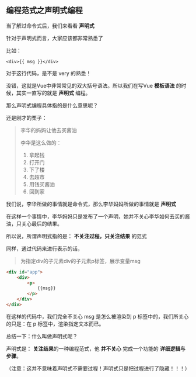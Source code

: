 ## 编程范式之声明式编程

当了解过命令式后，我们来看看 **声明式**

针对于声明式而言，大家应该都非常熟悉了

比如：

```vue
<div>{{ msg }}</div>
```

对于这行代码，是不是 very 的熟悉！

没错，这就是Vue中非常常见的双大括号语法。所以我们在写Vue **模板语法** 的时候，其实一直写的就是 **声明式** 编程。

那么声明式编程具体指的是什么意思呢？

还是刚才的栗子：

> 李华的妈妈让他去买酱油
>
> 李华是这么做的：
>
> 1. 拿起钱
> 2. 打开门
> 3. 下了楼
> 4. 去超市
> 5. 用钱买酱油
> 6. 回到家

我们说，李华所做的事情就是命令式，那么李华妈妈所做的事情就是 **声明式**

在这样一个事情中，李华妈妈只是发布了一个声明，她并不关心李华如何去买的酱油，只关心最后的结果。

所以说，所谓声明式指的是： **不关注过程，只关注结果** 的范式

同样，通过代码来进行表示的话，

> 为指定div的子元素div的子元素p标签，展示变量msg

```html
<div id="app">
    <div>
        <p>
            {{msg}}
        </p>
    </div>
</div>
```

在这样的代码中，我们完全不关心 msg 是怎么被渲染到 p 标签中的，我们所关心的只是：在 p 标签中，渲染指定文本而已。

总结一下：什么叫做声明式呢？

声明式是： **关注结果**的一种编程范式，他 **并不关心** 完成一个功能的 **详细逻辑与步骤**。

（注意：这并不意味着声明式不需要过程！声明式只是把过程进行了隐藏！！！）